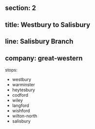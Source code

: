 section: 2
----
title: Westbury to Salisbury
----
line: Salisbury Branch
----
company: great-western
----
stops:
- westbury
- warminster
- heytesbury
- codford
- wiley
- langford
- wishford
- wilton-north
- salisbury
